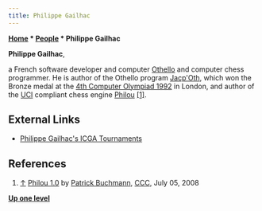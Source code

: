 ```yaml
---
title: Philippe Gailhac
---
```

**[Home](Home "Home") \* [People](People "People") \* Philippe Gailhac**


**Philippe Gailhac**,  

a French software developer and computer [Othello](Othello "Othello") and computer chess programmer.
He is author of the Othello program [Jacp'Oth](https://www.game-ai-forum.org/icga-tournaments/program.php?id=286), 
which won the Bronze medal at the [4th Computer Olympiad 1992](4th_Computer_Olympiad#Othello "4th Computer Olympiad") in London, and author of the [UCI](UCI "UCI") compliant chess engine [Philou](Philou "Philou") <a id="cite-note-1" href="#cite-ref-1">[1]</a>.



## External Links


* [Philippe Gailhac's ICGA Tournaments](https://www.game-ai-forum.org/icga-tournaments/person.php?id=274)


## References


1. <a id="cite-ref-1" href="#cite-note-1">↑</a> [Philou 1.0](http://www.talkchess.com/forum3/viewtopic.php?f=2&t=22152) by [Patrick Buchmann](Patrick_Buchmann "Patrick Buchmann"), [CCC](CCC "CCC"), July 05, 2008

**[Up one level](People "People")**







 
